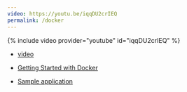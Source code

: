 ```yaml
---
video: https://youtu.be/iqqDU2crIEQ
permalink: /docker
---
```


{% include video provider="youtube" id="iqqDU2crIEQ" %}

* [video]({{page.video}})

* [Getting Started with Docker](https://docs.docker.com/get-started/)
* [Sample application](https://docs.docker.com/get-started/02_our_app/)